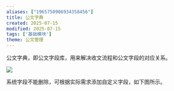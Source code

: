 ```yaml
---
aliases: ["1965750906934358456"]
title: 公文字典
created: 2025-07-15
modified: 2025-07-15
tags: ['基础模块']
theme: 公文管理
---
```


公文字典，即公文字段库，用来解决收文流程和公文字段的对应关系。

![](https://myhelpdoc.oss-cn-heyuan.aliyuncs.com/mdimages/b5bfb738c1ae0e6fa9c0bf8f287dac0d.jpg)

系统字段不能删除，可根据实际需求添加自定义字段，如下图所示。


